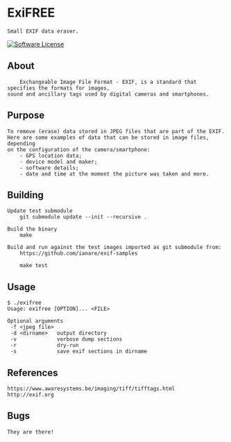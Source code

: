 # ExiFREE
    Small EXIF data eraser.

<p align="left">
    <a href="https://github.com/carloslack/exifree/blob/master/LICENSE"><img alt="Software License" src="https://img.shields.io/badge/MIT-license-green.svg?style=flat-square"></a>
</p>

## About
        Exchangeable Image File Format - EXIF, is a standard that specifies the formats for images,
    sound and ancillary tags used by digital cameras and smartphones.

## Purpose
    To remove (erase) data stored in JPEG files that are part of the EXIF.
    Here are some examples of data that can be stored in image files, depending
    on the configuration of the camera/smartphone:
        - GPS location data;
        - device model and maker;
        - software details;
        - date and time at the moment the picture was taken and more.

## Building
    Update test submodule
        git submodule update --init --recursive .

    Build the binary
        make

    Build and run against the test images imported as git submodule from:
        https://github.com/ianare/exif-samples

        make test

## Usage
    $ ./exifree
    Usage: exifree [OPTION]... <FILE>

    Optional arguments
     -f <jpeg file>
     -d <dirname>   output directory
     -v             verbose dump sections
     -r             dry-run
     -s             save exif sections in dirname

## References
    https://www.awaresystems.be/imaging/tiff/tifftags.html
    http://exif.org

## Bugs
    They are there!
